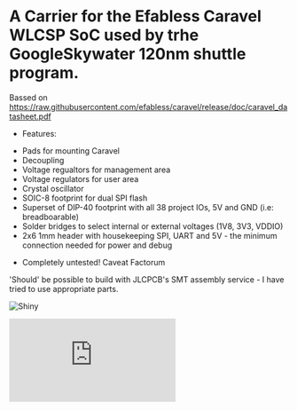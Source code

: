A Carrier for the Efabless Caravel WLCSP SoC used by trhe GoogleSkywater 120nm shuttle program.
==============================================================================================

Bassed on https://raw.githubusercontent.com/efabless/caravel/release/doc/caravel_datasheet.pdf


* Features:
 - Pads for mounting Caravel
 - Decoupling
 - Voltage regualtors for management area
 - Voltage regulators for user area
 - Crystal oscillator
 - SOIC-8 footprint for dual SPI flash
 - Superset of DIP-40 footprint with all 38 project IOs, 5V and GND (i.e: breadboarable)
 - Solder bridges to select internal or external voltages (1V8, 3V3, VDDIO)
 - 2x6 1mm header with housekeeping SPI, UART and 5V  - the minimum connection needed for power and debug


* Completely untested! Caveat Factorum

'Should' be possible to build with JLCPCB's SMT assembly service - I have tried to use appropriate parts.
 
![Shiny](https://github.com/samlittlewood/caravel_carrier/blob/main/rev0.1/carrier.png)

![Schematic](https://github.com/samlittlewood/caravel_carrier/blob/main/rev0.1/carrier.pdf)



